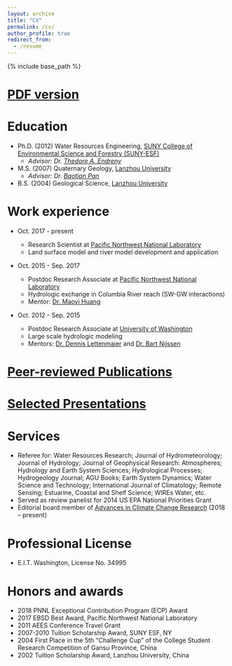 ```yaml
---
layout: archive
title: "CV"
permalink: /cv/
author_profile: true
redirect_from:
  - /resume
---
```


{% include base_path %}

[PDF version](../files/CV_Zhou.pdf)
======

Education
======
* Ph.D. (2012) Water Resources Engineering, [SUNY College of Environmental Science and Forestry (SUNY-ESF)](https://www.esf.edu)
    * _Advisor: Dr. [Thedore A. Endreny](https://www.esf.edu/ere/endreny/)_
* M.S. (2007) Quaternary Geology, [Lanzhou University](https://en.lzu.edu.cn/)
    * _Advisor: Dr. [Baotian Pan](https://www.researchgate.net/scientific-contributions/12153771_Baotian_Pan)_
* B.S. (2004) Geological Science, [Lanzhou University](https://en.lzu.edu.cn/)

Work experience
======
* Oct. 2017 - present
  * Research Scientist at [Pacific Northwest National Laboratory](https://www.pnnl.gov/)
  * Land surface model and river model development and application

* Oct. 2015 - Sep. 2017
  * Postdoc Research Associate at [Pacific Northwest National Laboratory](https://www.pnnl.gov/)
  * Hydrologic exchange in Columbia River reach (SW-GW interactions)
  * Mentor: [Dr. Maoyi Huang](https://www.pnnl.gov/science/staff/staff_info.asp?staff_num=7458)
  
* Oct. 2012 - Sep. 2015
  * Postdoc Research Associate at [University of Washington](https://uw-hydro.github.io/)
  * Large scale hydrologic modeling
  * Mentors: [Dr. Dennis Lettenmaier](https://www.ce.washington.edu/people/faculty/lettenmaierd) and [Dr. Bart Nijssen](https://www.ce.washington.edu/facultyfinder/bart-nijssen)  

[Peer-reviewed Publications](../publications/)
======

[Selected Presentations](../talks/)
======

Services
======
* Referee for: Water Resources Research; Journal of Hydrometeorology; Journal of Hydrology; Journal of Geophysical Research: Atmospheres; Hydrology and Earth System Sciences; Hydrological Processes; Hydrogeology Journal; AGU Books; Earth System Dynamics; Water Science and Technology; International Journal of Climatology; Remote Sensing; Estuarine, Coastal and Shelf Science; WIREs Water, etc.
* Served as review panelist for 2014 US EPA National Priorities Grant
* Editorial board member of [Advances in Climate Change Research](https://www.sciencedirect.com/journal/advances-in-climate-change-research) (2018 – present)

Professional License
======
* E.I.T. Washington, License No. 34995

Honors and awards
======
* 2018    PNNL Exceptional Contribution Program (ECP) Award
* 2017	EBSD Best Award, Pacific Northwest National Laboratory
* 2011	AEES Conference Travel Grant
* 2007-2010	Tuition Scholarship Award, SUNY ESF, NY
* 2004	First Place in the 5th “Challenge Cup” of the College Student Research Competition of Gansu Province, China 
* 2002	Tuition Scholarship Award, Lanzhou University, China
